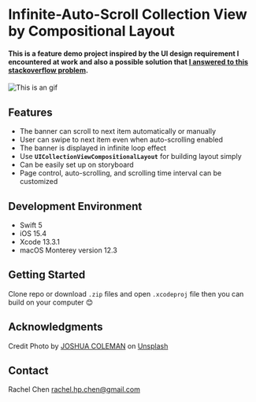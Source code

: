 # Infinite-Auto-Scroll Collection View by Compositional Layout
#### This is a feature demo project inspired by the UI design requirement I encountered at work and also a possible solution that [I answered to this stackoverflow problem](https://stackoverflow.com/questions/69189323/how-to-auto-scroll-with-compositional-collection-view/72269055#72269055).

![This is an gif](https://github.com/rachelpeichen/rachelpeichen-infiniteAutoScrollCompositionalLayout/blob/main/Demo.gif)

## Features

- The banner can scroll to next item automatically or manually
- User can swipe to next item even when auto-scrolling enabled
- The banner is displayed in infinite loop effect
- Use **`UICollectionViewCompositionalLayout`** for building layout simply
- Can be easily set up on storyboard
- Page control, auto-scrolling, and scrolling time interval can be customized

## Development Environment

* Swift 5
* iOS 15.4
* Xcode 13.3.1
* macOS Monterey version 12.3

## Getting Started
Clone repo or download `.zip` files and open `.xcodeproj` file then you can build on your computer 😊

## Acknowledgments
Credit Photo by [JOSHUA COLEMAN](https://unsplash.com/@joshstyle?utm_source=unsplash&utm_medium=referral&utm_content=creditCopyText) on [Unsplash](https://unsplash.com/backgrounds/colors?utm_source=unsplash&utm_medium=referral&utm_content=creditCopyText)

## Contact
Rachel Chen rachel.hp.chen@gmail.com
